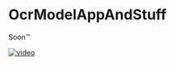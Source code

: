 # OcrModelAppAndStuff
Soon™

[![video](https://img.youtube.com/vi/U_rnX2eaNh4/0.jpg)](https://www.youtube.com/watch?v=U_rnX2eaNh4)
